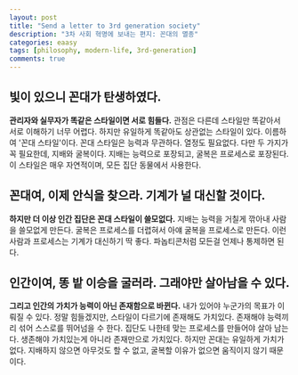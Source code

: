 ```yaml
---
layout: post
title: "Send a letter to 3rd generation society"
description: "3차 사회 혁명에 보내는 편지: 꼰대의 멸종"
categories: eaasy
tags: [philosophy, modern-life, 3rd-generation]
comments: true
---
```


## 빛이 있으니 꼰대가 탄생하였다.

**관리자와 실무자가 똑같은 스타일이면 서로 힘들다.**
관점은 다른데 스타일만 똑같아서 서로 이해하기 너무 어렵다.
하지만 유일하게 똑같아도 상관없는 스타일이 있다.
이름하여 '꼰대 스타일'이다.
꼰대 스타일은 능력과 무관하다. 열정도 필요없다.
다만 두 가지가 꼭 필요한데, 지배와 굴복이다.
지배는 능력으로 포장되고, 굴복은 프로세스로 포장된다.
이 스타일은 매우 자연적이며, 모든 집단 동물에서 사용한다.

## 꼰대여, 이제 안식을 찾으라. 기계가 널 대신할 것이다.

**하지만 더 이상 인간 집단은 꼰대 스타일이 쓸모없다.**
지배는 능력을 거칠게 깎아내 사람을 쓸모없게 만든다.
굴복은 프로세스를 더렵혀서 아얘 굴복을 프로세스로 만든다.
이런 사람과 프로세스는 기계가 대신하기 딱 좋다.
파놉티콘처럼 모든걸 언제나 통제하면 된다.

## 인간이여, 똥 밭 이승을 굴러라. 그래야만 살아남을 수 있다.

**그리고 인간의 가치가 능력이 아닌 존재함으로 바뀐다.**
내가 있어야 누군가의 목표가 이뤄질 수 있다.
정말 힘들겠지만, 스타일이 다르기에 존재해도 가치있다.
존재해야 능력끼리 섞어 스스로를 뛰어넘을 수 한다.
집단도 나한테 맞는 프로세스를 만들어야 살아 남는다.
생존해야 가치있는게 아니라 존재만으로 가치있다.
하지만 꼰대는 유일하게 가치가 없다.
지배하지 않으면 아무것도 할 수 없고,
굴복할 이유가 없으면 움직이지 않기 때문이다.
